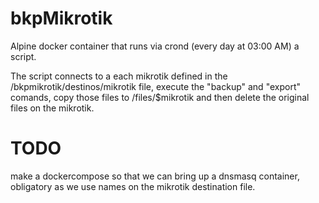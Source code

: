 # bkpMikrotik

Alpine docker container that runs via crond (every day at 03:00 AM) a script.

The script connects to a each mikrotik defined in the  /bkpmikrotik/destinos/mikrotik file, execute the "backup" and "export" comands, copy those files to /files/$mikrotik and then delete the original files on the mikrotik.

# TODO

make a dockercompose so that we can bring up a dnsmasq container, obligatory as we use names on the mikrotik destination file.
